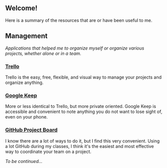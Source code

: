 Welcome!
-------------
Here is a summary of the resources that are or have been useful to me.

Management
-------------

*Applications that helped me to organize myself or organize various projects, whether alone or in a team.*

### [Trello](https://trello.com/)

Trello is the easy, free, flexible, and visual way to manage your projects and organize anything.

### [Google Keep](https://www.google.com/keep/)

More or less identical to Trello, but more private oriented. Google Keep is accessible and convenient to note anything you do not want to lose sight of, even on your phone.

### [GitHub Project Board](https://help.github.com/articles/creating-a-project-board/)

I know there are a lot of ways to do it, but I find this very convenient. Using a lot GitHub during my classes, I think it's the easiest and most effective way to coordinate your team on a project.


*To be continued...* 
